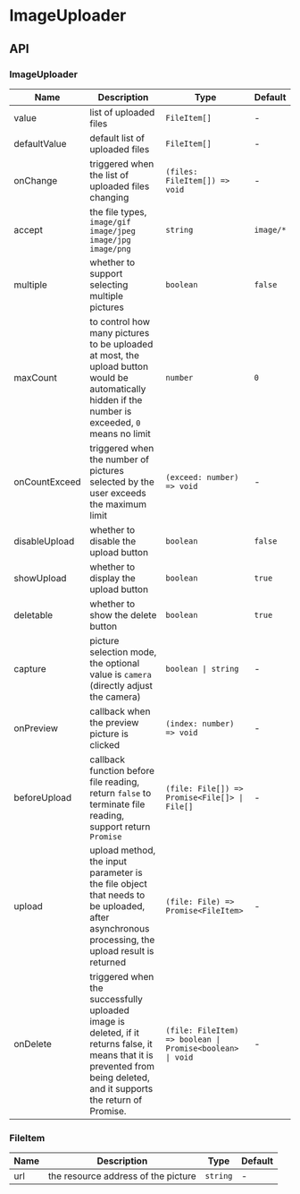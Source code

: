 # ImageUploader

<code src="./demos/demo1.tsx"></code>

## API

### ImageUploader

| Name          | Description                                                                                                                                                              | Type                                                      | Default   |
| ------------- | ------------------------------------------------------------------------------------------------------------------------------------------------------------------------ | --------------------------------------------------------- | --------- |
| value         | list of uploaded files                                                                                                                                                   | `FileItem[]`                                              | -         |
| defaultValue  | default list of uploaded files                                                                                                                                           | `FileItem[]`                                              | -         |
| onChange      | triggered when the list of uploaded files changing                                                                                                                       | `(files: FileItem[]) => void`                             | -         |
| accept        | the file types, `image/gif` `image/jpeg` `image/jpg` `image/png`                                                                                                         | `string`                                                  | `image/*` |
| multiple      | whether to support selecting multiple pictures                                                                                                                           | `boolean`                                                 | `false`   |
| maxCount      | to control how many pictures to be uploaded at most, the upload button would be automatically hidden if the number is exceeded, `0` means no limit                       | `number`                                                  | `0`       |
| onCountExceed | triggered when the number of pictures selected by the user exceeds the maximum limit                                                                                     | `(exceed: number) => void`                                | -         |
| disableUpload | whether to disable the upload button                                                                                                                                     | `boolean`                                                 | `false`   |
| showUpload    | whether to display the upload button                                                                                                                                     | `boolean`                                                 | `true`    |
| deletable     | whether to show the delete button                                                                                                                                        | `boolean`                                                 | `true`    |
| capture       | picture selection mode, the optional value is `camera` (directly adjust the camera)                                                                                      | `boolean \| string`                                       | -         |
| onPreview     | callback when the preview picture is clicked                                                                                                                             | `(index: number) => void`                                 | -         |
| beforeUpload  | callback function before file reading, return `false` to terminate file reading, support return `Promise`                                                                | `(file: File[]) => Promise<File[]> \| File[]`             | -         |
| upload        | upload method, the input parameter is the file object that needs to be uploaded, after asynchronous processing, the upload result is returned                            | `(file: File) => Promise<FileItem>`                       | -         |
| onDelete      | triggered when the successfully uploaded image is deleted, if it returns false, it means that it is prevented from being deleted, and it supports the return of Promise. | `(file: FileItem) => boolean \| Promise<boolean> \| void` | -         |

### FileItem

| Name | Description                         | Type     | Default |
| ---- | ----------------------------------- | -------- | ------- |
| url  | the resource address of the picture | `string` | -       |
